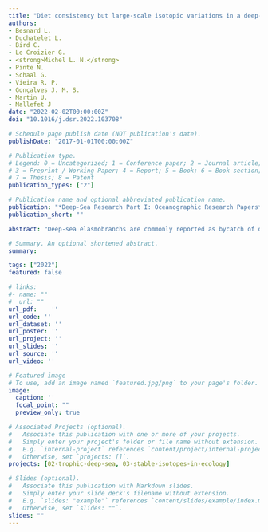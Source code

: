 ```yaml
---
title: "Diet consistency but large-scale isotopic variations in a deep-sea shark: the case of the velvet belly lantern shark, *Etmopterus spinax*, in the northeastern Atlantic region and Mediterranean Sea"
authors:
- Besnard L.
- Duchatelet L.
- Bird C.
- Le Croizier G.
- <strong>Michel L. N.</strong>
- Pinte N.
- Schaal G.
- Vieira R. P.
- Gonçalves J. M. S.
- Martin U.
- Mallefet J
date: "2022-02-02T00:00:00Z"
doi: "10.1016/j.dsr.2022.103708"

# Schedule page publish date (NOT publication's date).
publishDate: "2017-01-01T00:00:00Z"

# Publication type.
# Legend: 0 = Uncategorized; 1 = Conference paper; 2 = Journal article;
# 3 = Preprint / Working Paper; 4 = Report; 5 = Book; 6 = Book section;
# 7 = Thesis; 8 = Patent
publication_types: ["2"]

# Publication name and optional abbreviated publication name.
publication: "*Deep-Sea Research Part I: Oceanographic Research Papers*, 182: 103708"
publication_short: ""

abstract: "Deep-sea elasmobranchs are commonly reported as bycatch of deep-sea fisheries and their subsequent loss has been highlighted as a long-running concern to the ecosystem ecological functioning. To understand the possible consequences of their removal, information on basic ecological traits, such as diet and foraging strategies, is needed. Such aspects have been widely studied through stomach content analysis but the lack of long-term dietary information requires other tools to be used such as stable isotopes. This study examines nitrogen and carbon isotope compositions of the velvet belly lantern shark, Etmopterus spinax, one of the most impacted shark species in northeastern Atlantic fisheries as a result of accidental catches. E. spinax was sampled at four different locations, characterized by contrasting oceanographic and ecological conditions: the western Mediterranean Sea (near the Balearic Islands), the southern Iberian upwelling system, Rockall Trough and southwestern Norwegian fjords. Stomach content analysis revealed similar prey species among sites, with a diet dominated by Euphausiacea (mostly Meganyctiphanes norvegica) and an ontogenetic shift towards small teleost fishes, cephalopods or other crustaceans. Despite these similarities, muscle stable isotope compositions differed across sampled locations. Rather than clear dietary differences, the contrasted isotopic values are likely to reflect differences in environmental settings and biogeochemical processes affecting nutrient dynamics at the base of the food webs."

# Summary. An optional shortened abstract.
summary: 

tags: ["2022"]
featured: false

# links:
#- name: ""
#  url: ""
url_pdf:	''
url_code: ''
url_dataset: ''
url_poster: ''
url_project: ''
url_slides: ''
url_source: ''
url_video: ''

# Featured image
# To use, add an image named `featured.jpg/png` to your page's folder. 
image:
  caption: ''
  focal_point: ""
  preview_only: true

# Associated Projects (optional).
#   Associate this publication with one or more of your projects.
#   Simply enter your project's folder or file name without extension.
#   E.g. `internal-project` references `content/project/internal-project/index.md`.
#   Otherwise, set `projects: []`.
projects: [02-trophic-deep-sea, 03-stable-isotopes-in-ecology]

# Slides (optional).
#   Associate this publication with Markdown slides.
#   Simply enter your slide deck's filename without extension.
#   E.g. `slides: "example"` references `content/slides/example/index.md`.
#   Otherwise, set `slides: ""`.
slides: ""
---
```

